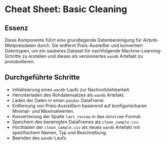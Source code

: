 # Cheat Sheet: Basic Cleaning

## Essenz

Diese Komponente führt eine grundlegende Datenbereinigung für Airbnb-Mietpreisdaten durch. Sie entfernt Preis-Ausreißer und konvertiert Datentypen, um ein sauberes Dataset für nachfolgende Machine-Learning-Schritte zu erstellen und dieses als versioniertes `wandb` Artefakt zu protokollieren.

## Durchgeführte Schritte

*   Initialisierung eines `wandb`-Laufs zur Nachvollziehbarkeit.
*   Herunterladen des Rohdatensatzes als `wandb` Artefakt.
*   Laden der Daten in einen `pandas` DataFrame.
*   Entfernung von Preis-Ausreißern basierend auf konfigurierbaren Minimal- und Maximalwerten.
*   Konvertierung der Spalte `last_review` in das `datetime`-Format.
*   Speichern des bereinigten DataFrames als `clean_sample.csv`.
*   Hochladen der `clean_sample.csv` als neues `wandb` Artefakt mit spezifischem Namen, Typ und Beschreibung.
*   Beenden des `wandb`-Laufs.